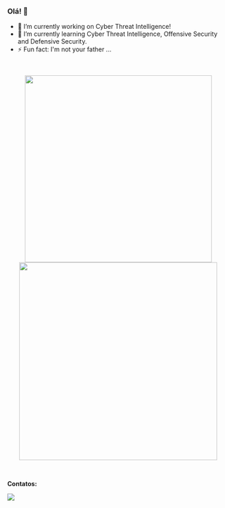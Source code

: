 ### Olá! 👋

<!--
**AnaKind4/AnaKind4** is a ✨ _special_ ✨ repository because its `README.md` (this file) appears on your GitHub profile.

Here are some ideas to get you started:
-->

- 🔭 I’m currently working on Cyber Threat Intelligence!
- 🌱 I’m currently learning Cyber Threat Intelligence, Offensive Security and Defensive Security.
- ⚡ Fun fact: I'm not your father ...

<br />
<p align = "center">
  <img src="https://github-readme-stats.vercel.app/api?username=AnaKind4&show_icons=true&theme=monokai" width=425 />
  <img src="https://github-readme-streak-stats.herokuapp.com/?user=AnaKind4&theme=monokai" width=450 />
</p>
<br/>

<b>Contatos:</b>
<div>
<a href="https://www.linkedin.com/in/anacarolinamarinho21/" target="_blank"><img src="https://img.shields.io/badge/LinkedIn-0077B5?style=for-the-badge&logo=linkedin&logoColor=white" target="_blank"></a> 
</div>

<br />

